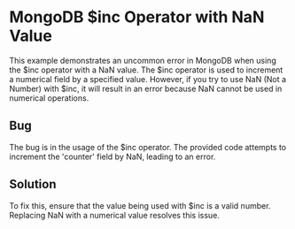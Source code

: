 # MongoDB $inc Operator with NaN Value
This example demonstrates an uncommon error in MongoDB when using the $inc operator with a NaN value. The $inc operator is used to increment a numerical field by a specified value. However, if you try to use NaN (Not a Number) with $inc, it will result in an error because NaN cannot be used in numerical operations.

## Bug
The bug is in the usage of the $inc operator. The provided code attempts to increment the 'counter' field by NaN, leading to an error.

## Solution
To fix this, ensure that the value being used with $inc is a valid number. Replacing NaN with a numerical value resolves this issue.